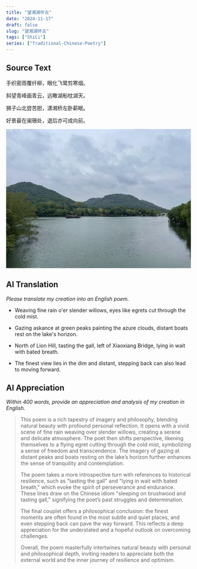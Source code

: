 ```yaml
---
title: "望湘湖怀古"
date: "2024-11-17"
draft: false
slug: "望湘湖怀古"
tags: ["ShiCi"]
series: ["Traditional-Chinese-Poetry"]
---
```


## Source Text

手织密雨覆纤柳，眼化飞鹭剪寒烟。

斜望青峰画青云，远瞰湖船枕湖天。

狮子山北尝苦胆，潇湘桥左卧薪眠。

好景最在阑珊处，退后亦可成向前。

![1](1.jpg)

## AI Translation

*Please translate my creation into an English poem.*

* Weaving fine rain o'er slender willows, eyes like egrets cut through the cold mist.

* Gazing askance at green peaks painting the azure clouds, distant boats rest on the lake's horizon.

* North of Lion Hill, tasting the gall, left of Xiaoxiang Bridge, lying in wait with bated breath.

* The finest view lies in the dim and distant, stepping back can also lead to moving forward.

## AI Appreciation

*Within 400 words, provide an appreciation and analysis of my creation in English.*

> This poem is a rich tapestry of imagery and philosophy, blending natural beauty with profound personal reflection. It opens with a vivid scene of fine rain weaving over slender willows, creating a serene and delicate atmosphere. The poet then shifts perspective, likening themselves to a flying egret cutting through the cold mist, symbolizing a sense of freedom and transcendence. The imagery of gazing at distant peaks and boats resting on the lake’s horizon further enhances the sense of tranquility and contemplation.
>
> The poem takes a more introspective turn with references to historical resilience, such as "tasting the gall" and "lying in wait with bated breath," which evoke the spirit of perseverance and endurance. These lines draw on the Chinese idiom "sleeping on brushwood and tasting gall," signifying the poet’s past struggles and determination.
>
> The final couplet offers a philosophical conclusion: the finest moments are often found in the most subtle and quiet places, and even stepping back can pave the way forward. This reflects a deep appreciation for the understated and a hopeful outlook on overcoming challenges.
>
> Overall, the poem masterfully intertwines natural beauty with personal and philosophical depth, inviting readers to appreciate both the external world and the inner journey of resilience and optimism.
